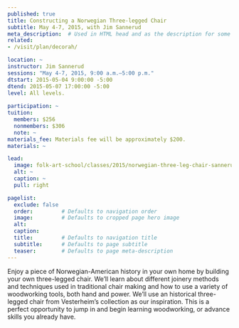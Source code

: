```yaml
---
published: true
title: Constructing a Norwegian Three-legged Chair 
subtitle: May 4-7, 2015, with Jim Sannerud 
meta_description:  # Used in HTML head and as the description for some search engines
related:
- /visit/plan/decorah/

location: ~
instructor: Jim Sannerud 
sessions: "May 4-7, 2015, 9:00 a.m.–5:00 p.m."
dtstart: 2015-05-04 9:00:00 -5:00
dtend: 2015-05-07 17:00:00 -5:00
level: All levels. 
  
participation: ~
tuition:
  members: $256
  nonmembers: $306
  note: ~
materials_fee: Materials fee will be approximately $200.
materials: ~

lead:
  image: folk-art-school/classes/2015/norwegian-three-leg-chair-sannerud.jpg
  alt: ~
  caption: ~
  pull: right

pagelist:
  exclude: false
  order:         # Defaults to navigation order  
  image:         # Defaults to cropped page hero image
  alt:
  caption:
  title:         # Defaults to navigation title
  subtitle:      # Defaults to page subtitle
  teaser:        # Defaults to page meta-description 
---
```

Enjoy a piece of Norwegian-American history in your own home by building your own three-legged chair. We’ll learn about different joinery methods and techniques used in traditional chair making and how to use a variety of woodworking tools, both hand and power. We’ll use an historical three-legged chair from Vesterheim’s collection as our inspiration. This is a perfect opportunity to jump in and begin learning woodworking, or advance skills you already have.